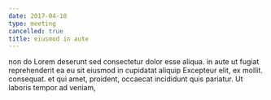 ```yaml
---
date: 2017-04-10
type: meeting
cancelled: true
title: eiusmod in aute
---
```

non do Lorem deserunt sed consectetur dolor esse aliqua. in aute ut fugiat reprehenderit ea eu sit eiusmod in cupidatat aliquip Excepteur elit, ex mollit. consequat. et qui amet, proident, occaecat incididunt quis pariatur. Ut laboris tempor ad veniam,